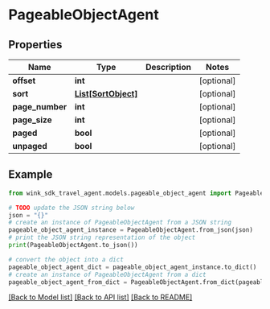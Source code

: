# PageableObjectAgent


## Properties

Name | Type | Description | Notes
------------ | ------------- | ------------- | -------------
**offset** | **int** |  | [optional] 
**sort** | [**List[SortObject]**](SortObject.md) |  | [optional] 
**page_number** | **int** |  | [optional] 
**page_size** | **int** |  | [optional] 
**paged** | **bool** |  | [optional] 
**unpaged** | **bool** |  | [optional] 

## Example

```python
from wink_sdk_travel_agent.models.pageable_object_agent import PageableObjectAgent

# TODO update the JSON string below
json = "{}"
# create an instance of PageableObjectAgent from a JSON string
pageable_object_agent_instance = PageableObjectAgent.from_json(json)
# print the JSON string representation of the object
print(PageableObjectAgent.to_json())

# convert the object into a dict
pageable_object_agent_dict = pageable_object_agent_instance.to_dict()
# create an instance of PageableObjectAgent from a dict
pageable_object_agent_from_dict = PageableObjectAgent.from_dict(pageable_object_agent_dict)
```
[[Back to Model list]](../README.md#documentation-for-models) [[Back to API list]](../README.md#documentation-for-api-endpoints) [[Back to README]](../README.md)


